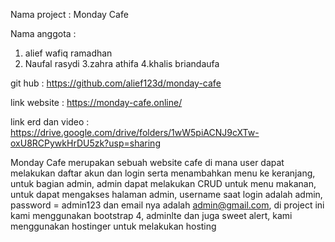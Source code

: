 Nama project : Monday Cafe

Nama anggota :
1. alief wafiq ramadhan
2. Naufal rasydi
3.zahra athifa
4.khalis briandaufa

git hub :
https://github.com/alief123d/monday-cafe

link website :
https://monday-cafe.online/

link erd dan video :
https://drive.google.com/drive/folders/1wW5piACNJ9cXTw-oxU8RCPywkHrDU5zk?usp=sharing

Monday Cafe merupakan sebuah website cafe di mana user dapat melakukan daftar akun dan login serta menambahkan menu ke keranjang, untuk bagian admin, admin dapat melakukan CRUD untuk menu makanan, untuk dapat mengakses halaman admin, username saat login adalah admin, password = admin123 dan email nya adalah admin@gmail.com, di project ini kami menggunakan bootstrap 4, adminlte dan juga sweet alert, kami menggunakan hostinger untuk melakukan hosting